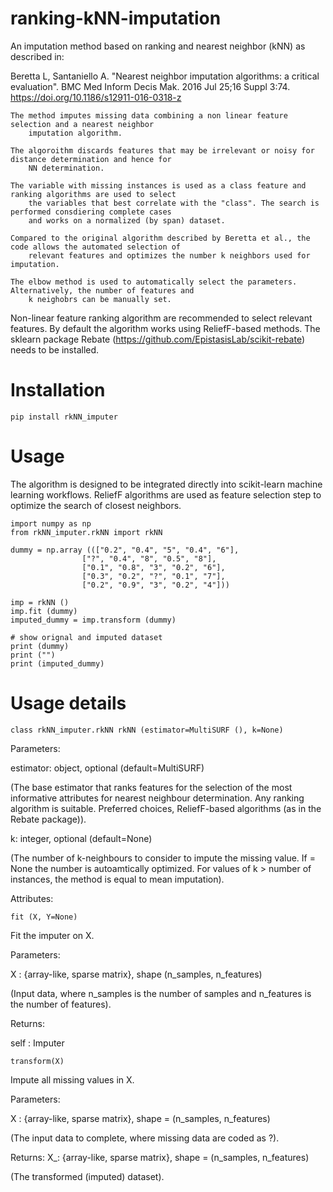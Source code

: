 # ranking-kNN-imputation
An imputation method based on ranking and nearest neighbor (kNN) as described in:
    
Beretta L, Santaniello A. "Nearest neighbor imputation algorithms: a critical evaluation". BMC Med Inform Decis Mak. 2016 Jul 25;16 Suppl 3:74. https://doi.org/10.1186/s12911-016-0318-z


    The method imputes missing data combining a non linear feature selection and a nearest neighbor 
        imputation algorithm.

    The algoroithm discards features that may be irrelevant or noisy for distance determination and hence for 
        NN determination.

    The variable with missing instances is used as a class feature and ranking algorithms are used to select 
        the variables that best correlate with the "class". The search is performed consdiering complete cases 
        and works on a normalized (by span) dataset.

    Compared to the original algorithm described by Beretta et al., the code allows the automated selection of 
        relevant features and optimizes the number k neighbors used for imputation.

    The elbow method is used to automatically select the parameters. Alternatively, the number of features and 
        k neighobrs can be manually set.
        
        
Non-linear feature ranking algorithm are recommended to select relevant features.
By default the algorithm works using ReliefF-based methods.
The sklearn package Rebate (https://github.com/EpistasisLab/scikit-rebate) needs to be installed.

# Installation
    
    pip install rkNN_imputer

# Usage
The algorithm is designed to be integrated directly into scikit-learn machine learning workflows. ReliefF algorithms are used as feature selection step to optimize the search of closest neighbors.

    import numpy as np
    from rkNN_imputer.rkNN import rkNN

    dummy = np.array ((["0.2", "0.4", "5", "0.4", "6"],
                    ["?", "0.4", "8", "0.5", "8"],
                    ["0.1", "0.8", "3", "0.2", "6"],
                    ["0.3", "0.2", "?", "0.1", "7"],
                    ["0.2", "0.9", "3", "0.2", "4"]))

    imp = rkNN ()
    imp.fit (dummy)
    imputed_dummy = imp.transform (dummy)

    # show orignal and imputed dataset
    print (dummy)
    print ("")
    print (imputed_dummy)


# Usage details
    class rkNN_imputer.rkNN rkNN (estimator=MultiSURF (), k=None)

Parameters: 

estimator: object, optional (default=MultiSURF)

(The base estimator that ranks features for the selection of the most informative attributes for nearest neighbour determination. Any ranking algorithm is suitable. Preferred choices, ReliefF-based algorithms (as in the Rebate package)).   
                
k: integer, optional (default=None)
               
(The number of k-neighbours to consider to impute the missing value. If = None the number is autoamtically optimized. For values of k > number of instances, the method is equal to mean imputation).

Attributes:

    fit (X, Y=None)

Fit the imputer on X.

Parameters: 

X : {array-like, sparse matrix}, shape (n_samples, n_features)

(Input data, where n_samples is the number of samples and n_features is the number of features).

Returns: 

self : Imputer


    transform(X)
    
Impute all missing values in X.

Parameters: 

X : {array-like, sparse matrix}, shape = (n_samples, n_features)

(The input data to complete, where missing data are coded as ?).

Returns: X_: {array-like, sparse matrix}, shape = (n_samples, n_features)

(The transformed (imputed) dataset).


                
                

    
